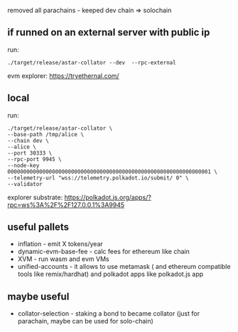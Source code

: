 
<div align="center">




</div>

removed all parachains - keeped dev chain => solochain

## if runned on an external server with public ip
run: 
```
./target/release/astar-collator --dev  --rpc-external
```
evm explorer: https://tryethernal.com/

## local
run: 
```
./target/release/astar-collator \
--base-path /tmp/alice \
--chain dev \
--alice \
--port 30333 \
--rpc-port 9945 \
--node-key 0000000000000000000000000000000000000000000000000000000000000001 \
--telemetry-url "wss://telemetry.polkadot.io/submit/ 0" \
--validator
```
explorer substrate: https://polkadot.js.org/apps/?rpc=ws%3A%2F%2F127.0.0.1%3A9945


## useful pallets

- inflation - emit X tokens/year
- dynamic-evm-base-fee - calc fees for ethereum like chain
- XVM - run wasm and evm VMs
- unified-accounts - it allows to use metamask ( and ethereum compatible tools like remix/hardhat) and polkadot apps like polkadot.js app

## maybe useful
- collator-selection - staking a bond to became collator (just for parachain, maybe can be used for solo-chain)



